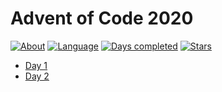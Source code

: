 # Advent of Code 2020

[![About](https://img.shields.io/badge/Advent%20of%20Code-2020-brightgreen)](https://adventofcode.com/2020/about)
[![Language](https://img.shields.io/badge/Language-Java-orange)](https://www.java.com/)
[![Days completed](https://img.shields.io/badge/Days%20completed-2-blue)]()
[![Stars](https://img.shields.io/badge/Stars-4-yellow)]()

* [Day 1](2020-jour1/README.md)
* [Day 2](2020-jour2/README.md)